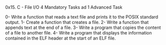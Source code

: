 0x15. C - File I/O
4 Mandatory Tasks ad 1 Advanced Task

0- Write a function that reads a text file and prints it to the POSIX standard output.
1- Create a function that creates a file.
2- Write a function that appends text at the end of a file.
3- Write a program that copies the content of a file to another file.
4- Write a program that displays the information contained in the ELF header at the start of an ELF file.
